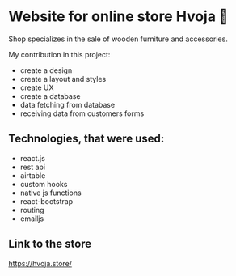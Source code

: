 # Website for online store Hvoja 🌲

Shop specializes in the sale of wooden furniture and accessories.

My contribution in this project:

- create a design
- create a layout and styles
- create UX
- create a database
- data fetching from database
- receiving data from customers forms

## Technologies, that were used:
- react.js
- rest api
- airtable
- custom hooks
- native js functions
- react-bootstrap
- routing
- emailjs

## Link to the store
https://hvoja.store/
